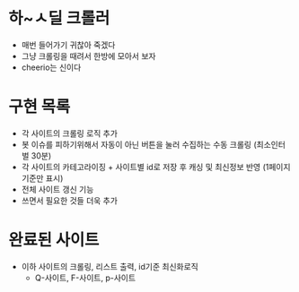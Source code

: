# 하~ㅅ딜 크롤러
- 매번 들어가기 귀찮아 죽겠다
- 그냥 크롤링을 때려서 한방에 모아서 보자
- cheerio는 신이다

# 구현 목록
- 각 사이트의 크롤링 로직 추가
- 봇 이슈를 피하기위해서 자동이 아닌 버튼을 눌러 수집하는 수동 크롤링 (최소인터벌 30분)
- 각 사이트의 카테고라이징 + 사이트별 id로 저장 후 캐싱 및 최신정보 반영 (1페이지기준만 표시)
- 전체 사이트 갱신 기능
- 쓰면서 필요한 것들 더욱 추가

# 완료된 사이트
- 이하 사이트의 크롤링, 리스트 출력, id기준 최신화로직
  - Q-사이트, F-사이트, p-사이트
